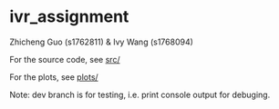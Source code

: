 # ivr_assignment
Zhicheng Guo (s1762811) & Ivy Wang (s1768094) 

For the source code, see [src/](https://github.com/okapeng/ivr_assignment/tree/master/src)

For the plots, see [plots/](https://github.com/okapeng/ivr_assignment/tree/master/plots)

Note: dev branch is for testing, i.e. print console output for debuging.
